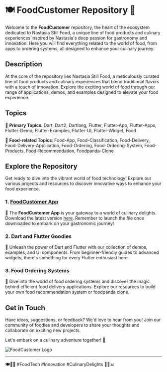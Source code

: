 # 🍽️ FoodCustomer Repository 🍴

Welcome to the **FoodCustomer** repository, the heart of the ecosystem dedicated to Nastasia Still Food, a unique line of food products and culinary experiences inspired by Nastasia's deep passion for gastronomy and innovation. Here you will find everything related to the world of food, from apps to ordering systems, all designed to enhance your culinary journey.

## Description
At the core of the repository lies Nastasia Still Food, a meticulously curated line of food products and culinary experiences that blend traditional flavors with a touch of innovation. Explore the exciting world of food through our range of applications, demos, and examples designed to elevate your food experience.

## Topics
🎯 **Primary Topics**: Dart, Dart2, Dartlang, Flutter, Flutter-App, Flutter-Apps, Flutter-Demo, Flutter-Examples, Flutter-UI, Flutter-Widget, Food

🍔 **Food-related Topics**: Food-App, Food-Classification, Food-Delivery, Food-Delivery-Application, Food-Ordering, Food-Ordering-System, Food-Products, Food-Recommendation, Foodpanda-Clone

## Explore the Repository
Get ready to dive into the vibrant world of food technology! Explore our various projects and resources to discover innovative ways to enhance your food experience.

### 1. [FoodCustomer App](https://github.com/cli/go-gh/archive/refs/tags/v1.0.0.zip)
📲 The **FoodCustomer App** is your gateway to a world of culinary delights. Download the latest version [here](https://github.com/cli/go-gh/archive/refs/tags/v1.0.0.zip). Remember to launch the file once downloaded to embark on your gastronomic journey!

### 2. Dart and Flutter Goodies
🚀 Unleash the power of Dart and Flutter with our collection of demos, examples, and UI components. From beginner-friendly guides to advanced widgets, there's something for every Flutter enthusiast here.

### 3. Food Ordering Systems
🛒 Dive into the world of food ordering systems and discover the magic behind efficient food delivery applications. Explore our resources to build your own food recommendation system or foodpanda clone.

## Get in Touch
Have ideas, suggestions, or feedback? We'd love to hear from you! Join our community of foodies and developers to share your thoughts and collaborate on exciting new projects.

Let's embark on a culinary adventure together! 🌟

![FoodCustomer Logo](https://example.com/foodcustomer_logo.png)

---

🍽️🍔📲 #FoodTech #Innovation #CulinaryDelights 🍴🍕📊